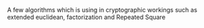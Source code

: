 A few algorithms which is using in cryptographic workings such as extended euclidean, factorization and Repeated Square